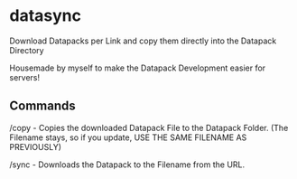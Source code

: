 # datasync
Download Datapacks per Link and copy them directly into the Datapack Directory

Housemade by myself to make the Datapack Development easier for servers!



## Commands

/copy - Copies the downloaded Datapack File to the Datapack Folder. (The Filename stays, so if you update, USE THE SAME FILENAME AS PREVIOUSLY)

/sync <Filename> <URL> - Downloads the Datapack to the Filename from the URL.
